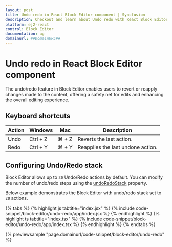 ```yaml
---
layout: post
title: Undo redo in React Block Editor component | Syncfusion
description: Checkout and learn about Undo redo with React Block Editor component of Syncfusion Essential JS 2 and more.
platform: ej2-react
control: Block Editor
documentation: ug
domainurl: ##DomainURL##
---
```


# Undo redo in React Block Editor component

The undo/redo feature in Block Editor enables users to revert or reapply changes made to the content, offering a safety net for edits and enhancing the overall editing experience.

## Keyboard shortcuts

| Action | Windows | Mac | Description |
|------------|--------------|---------|-----------------|
| Undo       | Ctrl + Z     | ⌘ + Z   | Reverts the last action. |
| Redo       | Ctrl + Y     | ⌘ + Y | Reapplies the last undone action. |

## Configuring Undo/Redo stack

Block Editor allows up to `30` Undo/Redo actions by default. You can modify the number of undo/redo steps using the [undoRedoStack](../api/blockeditor/#undoRedoStack) property.

Below example demonstrates the Block Editor with undo/redo stack set to `20` actions.

{% tabs %}
{% highlight js tabtitle="index.jsx" %}
{% include code-snippet/block-editor/undo-redo/app/index.jsx %}
{% endhighlight %}
{% highlight ts tabtitle="index.tsx" %}
{% include code-snippet/block-editor/undo-redo/app/index.tsx %}
{% endhighlight %}
{% endtabs %}
        
{% previewsample "page.domainurl/code-snippet/block-editor/undo-redo" %}
